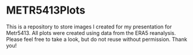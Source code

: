 # METR5413Plots

This is a repository to store images I created for my presentation for Metr5413.
All plots were created using data from the ERA5 reanalysis.
Please feel free to take a look, but do not reuse without permission. 
Thank you!

